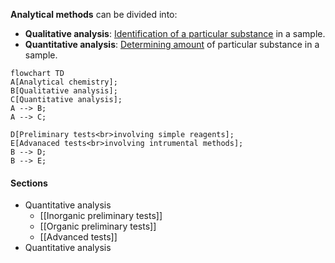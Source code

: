 **Analytical methods** can be divided into:
- **Qualitative analysis**: <u>Identification of a particular substance</u> in a sample.
- **Quantitative analysis**: <u>Determining amount</u> of particular substance in a sample.

```mermaid
flowchart TD
A[Analytical chemistry];
B[Qualitative analysis];
C[Quantitative analysis];
A --> B;
A --> C;

D[Preliminary tests<br>involving simple reagents];
E[Advanaced tests<br>involving intrumental methods];
B --> D;
B --> E;
```

#### Sections
- Quantitative analysis
	- [[Inorganic preliminary tests]]
	- [[Organic preliminary tests]]
	- [[Advanced tests]]
- Quantitative analysis

